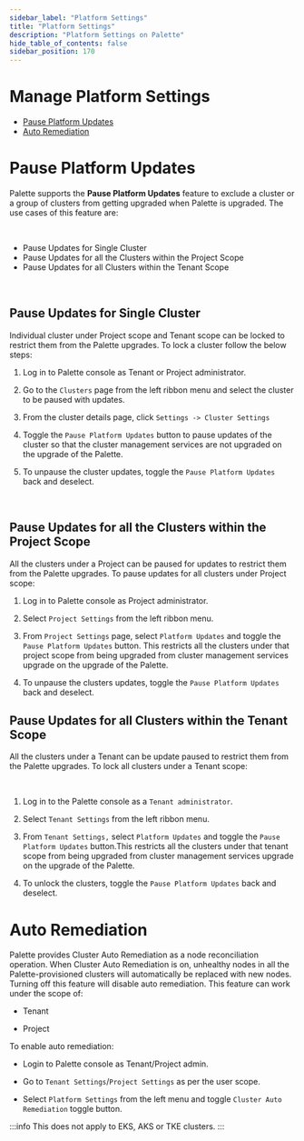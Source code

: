 ```yaml
---
sidebar_label: "Platform Settings"
title: "Platform Settings"
description: "Platform Settings on Palette"
hide_table_of_contents: false
sidebar_position: 170
---
```



# Manage Platform Settings

* [Pause Platform Updates](/clusters/cluster-management/palette-lock-cluster#pauseplatformupdates)
* [Auto Remediation](/clusters/cluster-management/palette-lock-cluster#autoremediation)

# Pause Platform Updates

Palette supports the **Pause Platform Updates** feature to exclude a cluster or a group of clusters from getting upgraded when Palette is upgraded. The use cases of this feature are:

<br />

* Pause Updates for Single Cluster
* Pause Updates for all the Clusters within the Project Scope
* Pause Updates for all Clusters within the Tenant Scope

<br />

## Pause Updates for Single Cluster

Individual cluster under Project scope and Tenant scope can be locked to restrict them from the Palette upgrades. To lock a cluster follow the below steps:
<br />

1. Log in to Palette console as Tenant or Project administrator.


2. Go to the `Clusters` page from the left ribbon menu and select the cluster to be paused with updates.


3. From the cluster details page, click `Settings -> Cluster Settings`


4. Toggle the `Pause Platform Updates` button to pause updates of the cluster so that the cluster management services are not upgraded on the upgrade of the Palette.


5. To unpause the cluster updates, toggle the `Pause Platform Updates` back and deselect. 

<br />

## Pause Updates for all the Clusters within the Project Scope

All the clusters under a Project can be paused for updates to restrict them from the Palette upgrades. To pause updates for all clusters under Project scope:

1. Log in to Palette console as Project administrator.


2. Select `Project Settings` from the left ribbon menu.


3. From `Project Settings` page, select `Platform Updates` and toggle the `Pause Platform Updates` button. This restricts all the clusters under that project scope from being upgraded from cluster management services upgrade on the upgrade of the Palette.


4. To unpause the clusters updates, toggle the `Pause Platform Updates` back and deselect. 

## Pause Updates for all Clusters within the Tenant Scope


All the clusters under a Tenant can be update paused to restrict them from the Palette upgrades. To lock all clusters under a Tenant scope:

<br />

1. Log in to the Palette console as a `Tenant administrator`.


2. Select `Tenant Settings` from the left ribbon menu.


3. From `Tenant Settings,` select `Platform Updates` and toggle the `Pause Platform Updates` button.This restricts all the clusters under that tenant scope from being upgraded from cluster management services upgrade on the upgrade of the Palette.


4. To unlock the clusters, toggle the `Pause Platform Updates` back and deselect. 


# Auto Remediation

Palette provides Cluster Auto Remediation as a node reconciliation operation. When Cluster Auto Remediation is on, unhealthy nodes in all the Palette-provisioned clusters will automatically be replaced with new nodes. Turning off this feature will disable auto remediation. 
This feature can work under the scope of:

* Tenant

* Project

To enable auto remediation:
 
* Login to Palette console as Tenant/Project admin.

* Go to `Tenant Settings`/`Project Settings` as per the user scope.

* Select `Platform Settings` from the left menu and toggle `Cluster Auto Remediation` toggle button.

:::info
This does not apply to EKS, AKS or TKE clusters.
:::
